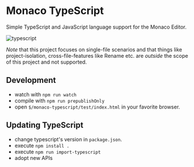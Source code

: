 # Monaco TypeScript

Simple TypeScript and JavaScript language support for the Monaco Editor.

![typescript](https://cloud.githubusercontent.com/assets/5047891/15926623/5262fe08-2e3d-11e6-9b90-1d43fda07178.gif)

_Note_ that this project focuses on single-file scenarios and that things like project-isolation, cross-file-features like Rename etc. are _outside_ the scope of this project and not supported.

## Development

- watch with `npm run watch`
- compile with `npm run prepublishOnly`
- open `$/monaco-typescript/test/index.html` in your favorite browser.

## Updating TypeScript

- change typescript's version in `package.json`.
- execute `npm install .`
- execute `npm run import-typescript`
- adopt new APIs
